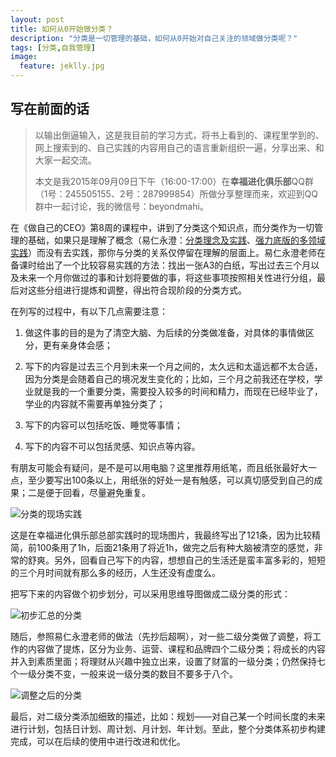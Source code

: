 ```yaml
---
layout: post
title: 如何从0开始做分类？
description: "分类是一切管理的基础，如何从0开始对自己关注的领域做分类呢？"
tags: [分类,自我管理]
image:
  feature: jeklly.jpg
---
```


## 写在前面的话
>以输出倒逼输入，这是我目前的学习方式，将书上看到的、课程里学到的、网上搜索到的、自己实践的内容用自己的语言重新组织一遍，分享出来、和大家一起交流。
>
>本文是我2015年09月09日下午（16:00-17:00）在**幸福进化俱乐部**QQ群（1号：245505155、2号：287999854）所做分享整理而来，欢迎到QQ群中一起讨论，我的微信号：beyondmahi。


在《做自己的CEO》第8周的课程中，讲到了分类这个知识点，而分类作为一切管理的基础，如果只是理解了概念（易仁永澄：[分类理念及实践](http://blog.hiddenwangcc.com/archives/737)、[强力底版的多领域实践](http://blog.hiddenwangcc.com/archives/835)）而没有去实践，那你与分类的关系仅停留在理解的层面上。易仁永澄老师在备课时给出了一个比较容易实践的方法：找出一张A3的白纸，写出过去三个月以及未来一个月你做过的事和计划将要做的事，将这些事项按照相关性进行分组，最后对这些分组进行提炼和调整，得出符合现阶段的分类方式。

在列写的过程中，有以下几点需要注意：

1. 做这件事的目的是为了清空大脑、为后续的分类做准备，对具体的事情做区分，更有亲身体会感；

2. 写下的内容是过去三个月到未来一个月之间的，太久远和太遥远都不太合适，因为分类是会随着自己的境况发生变化的；比如，三个月之前我还在学校，学业就是我的一个重要分类，需要投入较多的时间和精力，而现在已经毕业了，学业的内容就不需要再单独分类了；

3. 写下的内容可以包括吃饭、睡觉等事情；

4. 写下的内容不可以包括灵感、知识点等内容。

有朋友可能会有疑问，是不是可以用电脑？这里推荐用纸笔，而且纸张最好大一点，至少要写出100条以上，用纸张的好处一是有触感，可以真切感受到自己的成果；二是便于回看，尽量避免重复。

![分类的现场实践](http://7xom60.com1.z0.glb.clouddn.com/个人分类-1.jpg)

这是在幸福进化俱乐部总部实践时的现场图片，我最终写出了121条，因为比较精简，前100条用了1h，后面21条用了将近1h，做完之后有种大脑被清空的感觉，非常的舒爽。另外，回看自己写下的内容，想想自己的生活还是蛮丰富多彩的，短短的三个月时间就有那么多的经历，人生还没有虚度么。

把写下来的内容做个初步划分，可以采用思维导图做成二级分类的形式：

![初步汇总的分类](http://7xom60.com1.z0.glb.clouddn.com/个人分类-2.png)


随后，参照易仁永澄老师的做法（先抄后超啊），对一些二级分类做了调整，将工作的内容做了提炼，区分为业务、运营、课程和品牌四个二级分类；将成长的内容并入到素质里面；将理财从兴趣中独立出来，设置了财富的一级分类；仍然保持七个一级分类不变，一般来说一级分类的数目不要多于八个。

![调整之后的分类](http://7xom60.com1.z0.glb.clouddn.com/个人分类-3.png)


最后，对二级分类添加细致的描述，比如：规划——对自己某一个时间长度的未来进行计划，包括日计划、周计划、月计划、年计划。至此，整个分类体系初步构建完成，可以在后续的使用中进行改进和优化。

